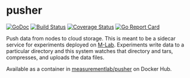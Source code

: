 # pusher

[![GoDoc](https://godoc.org/github.com/m-lab/pusher?status.svg)](https://godoc.org/github.com/m-lab/pusher) [![Build Status](https://travis-ci.org/m-lab/pusher.svg?branch=master)](https://travis-ci.org/m-lab/pusher) [![Coverage Status](https://coveralls.io/repos/github/m-lab/pusher/badge.svg?branch=master)](https://coveralls.io/github/m-lab/pusher?branch=master) [![Go Report Card](https://goreportcard.com/badge/github.com/m-lab/pusher)](https://goreportcard.com/report/github.com/m-lab/pusher)

Push data from nodes to cloud storage.  This is meant to be a sidecar service
for experiments deployed on [M-Lab](https://www.measurementlab.net).
Experiments write data to a particular directory and this system watches that
directory and tars, compresses, and uploads the data files.

Available as a container in [measurementlab/pusher](https://hub.docker.com/r/measurementlab/pusher/) on Docker Hub.
